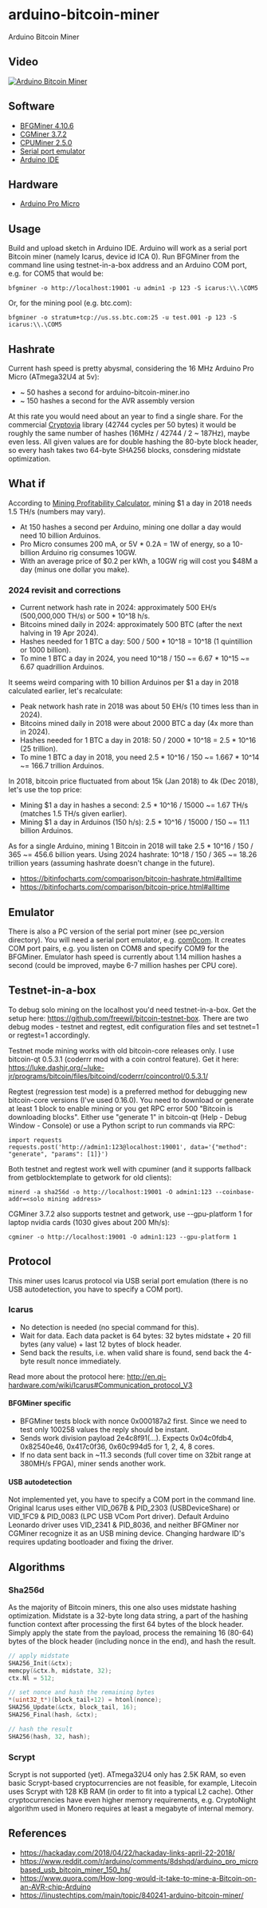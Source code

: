 # arduino-bitcoin-miner

Arduino Bitcoin Miner

## Video

[![Arduino Bitcoin Miner](http://img.youtube.com/vi/GMjrvpc9zDU/0.jpg)](https://www.youtube.com/watch?v=GMjrvpc9zDU)

## Software

* [BFGMiner 4.10.6](http://bfgminer.org/files/4.10.6/bfgminer-4.10.6-win64.zip)
* [CGMiner 3.7.2](https://cryptomining-blog.com/wp-content/download/cgminer-3.7.2-windows.rar)
* [CPUMiner 2.5.0](https://github.com/pooler/cpuminer/releases/download/v2.5.0/pooler-cpuminer-2.5.0-win64.zip)
* [Serial port emulator](https://storage.googleapis.com/google-code-archive-downloads/v2/code.google.com/powersdr-iq/setup_com0com_W7_x64_signed.exe)
* [Arduino IDE](https://www.arduino.cc/download_handler.php?f=/arduino-1.8.5-windows.exe)

## Hardware

* [Arduino Pro Micro](https://www.aliexpress.com/item//32846843498.html)

## Usage

Build and upload sketch in Arduino IDE.
Arduino will work as a serial port Bitcoin miner (namely Icarus, device id ICA 0).
Run BFGMiner from the command line using testnet-in-a-box address and an Arduino COM port, e.g. for COM5 that would be:

`bfgminer -o http://localhost:19001 -u admin1 -p 123 -S icarus:\\.\COM5`

Or, for the mining pool (e.g. btc.com):

`bfgminer -o stratum+tcp://us.ss.btc.com:25 -u test.001 -p 123 -S icarus:\\.\COM5`

## Hashrate

Current hash speed is pretty abysmal, considering the 16 MHz Arduino Pro Micro (ATmega32U4 at 5v):

* ~ 50 hashes a second for arduino-bitcoin-miner.ino
* ~ 150 hashes a second for the AVR assembly version

At this rate you would need about an year to find a single share.
For the commercial [Cryptovia](http://cryptovia.com/cryptographic-libraries-for-avr-cpu/) library
(42744 cycles per 50 bytes) it would be roughly the same number of hashes (16MHz / 42744 / 2 ~ 187Hz), maybe even less.
All given values are for double hashing the 80-byte block header,
so every hash takes two 64-byte SHA256 blocks, consdering midstate optimization.

## What if

According to [Mining Profitability Calculator](https://www.cryptocompare.com/mining/calculator/), mining $1 a day in 2018 needs 1.5 TH/s (numbers may vary).

* At 150 hashes a second per Arduino, mining one dollar a day would need 10 billion Arduinos.
* Pro Micro consumes 200 mA, or 5V * 0.2A = 1W of energy, so a 10-billion Arduino rig consumes 10GW.
* With an average price of $0.2 per kWh, a 10GW rig will cost you $48M a day (minus one dollar you make).

### 2024 revisit and corrections

* Current network hash rate in 2024: approximately 500 EH/s (500,000,000 TH/s) or 500 * 10^18 h/s.
* Bitcoins mined daily in 2024: approximately 500 BTC (after the next halving in 19 Apr 2024).
* Hashes needed for 1 BTC a day: 500 / 500 * 10^18 = 10^18 (1 quintillion or 1000 billion).
* To mine 1 BTC a day in 2024, you need 10^18 / 150 ~= 6.67 * 10^15 ~= 6.67 quadrillion Arduinos.

It seems weird comparing with 10 billion Arduinos per $1 a day in 2018 calculated earlier, let's recalculate:

* Peak network hash rate in 2018 was about 50 EH/s (10 times less than in 2024).
* Bitcoins mined daily in 2018 were about 2000 BTC a day (4x more than in 2024).
* Hashes needed for 1 BTC a day in 2018: 50 / 2000 * 10^18 = 2.5 * 10^16 (25 trillion).
* To mine 1 BTC a day in 2018, you need 2.5 * 10^16 / 150 ~= 1.667 * 10^14 ~= 166.7 trillion Arduinos.

In 2018, bitcoin price fluctuated from about 15k (Jan 2018) to 4k (Dec 2018), let's use the top price:

* Mining $1 a day in hashes a second: 2.5 * 10^16 / 15000 ~= 1.67 TH/s (matches 1.5 TH/s given earlier).
* Mining $1 a day in Arduinos (150 h/s): 2.5 * 10^16 / 15000 / 150 ~= 11.1 billion Arduinos.

As for a single Arduino, mining 1 Bitcoin in 2018 will take 2.5 * 10^16 / 150 / 365 ~= 456.6 billion years.
Using 2024 hashrate: 10^18 / 150 / 365 ~= 18.26 trillion years (assuming hashrate doesn't change in the future).

* https://bitinfocharts.com/comparison/bitcoin-hashrate.html#alltime
* https://bitinfocharts.com/comparison/bitcoin-price.html#alltime

## Emulator

There is also a PC version of the serial port miner (see pc_version directory).
You will need a serial port emulator, e.g. [com0com](https://code.google.com/archive/p/powersdr-iq/downloads).
It creates COM port pairs, e.g. you listen on COM8 and specify COM9 for the BFGMiner.
Emulator hash speed is currently about 1.14 million hashes a second (could be improved, maybe 6-7 million hashes per CPU core).

## Testnet-in-a-box

To debug solo mining on the localhost you'd need testnet-in-a-box.
Get the setup here: https://github.com/freewil/bitcoin-testnet-box.
There are two debug modes - testnet and regtest, edit configuration files and set testnet=1 or regtest=1 accordingly.

Testnet mode mining works with old bitcoin-core releases only.
I use bitcoin-qt 0.5.3.1 (coderrr mod with a coin control feature).
Get it here: https://luke.dashjr.org/~luke-jr/programs/bitcoin/files/bitcoind/coderrr/coincontrol/0.5.3.1/

Regtest (regression test mode) is a preferred method for debugging new bitcoin-core versions (I've used 0.16.0).
You need to download or generate at least 1 block to enable mining or you get RPC error 500 "Bitcoin is downloading blocks".
Either use "generate 1" in bitcoin-qt (Help - Debug Window - Console) or use a Python script to run commands via RPC:

```
import requests
requests.post('http://admin1:123@localhost:19001', data='{"method": "generate", "params": [1]}')
```

Both testnet and regtest work well with cpuminer (and it supports fallback from getblocktemplate to getwork for old clients):

`minerd -a sha256d -o http://localhost:19001 -O admin1:123 --coinbase-addr=<solo mining address>`

CGMiner 3.7.2 also supports testnet and getwork, use --gpu-platform 1 for laptop nvidia cards (1030 gives about 200 Mh/s):

`cgminer -o http://localhost:19001 -O admin1:123 --gpu-platform 1`

## Protocol

This miner uses Icarus protocol via USB serial port emulation (there is no USB autodetection, you have to specify a COM port).

### Icarus

* No detection is needed (no special command for this).
* Wait for data. Each data packet is 64 bytes: 32 bytes midstate + 20 fill bytes (any value) + last 12 bytes of block header.
* Send back the results, i.e. when valid share is found, send back the 4-byte result nonce immediately.

Read more about the protocol here: http://en.qi-hardware.com/wiki/Icarus#Communication_protocol_V3

#### BFGMiner specific

* BFGMiner tests block with nonce 0x000187a2 first. Since we need to test only 100258 values the reply should be instant.
* Sends work division payload 2e4c8f91(...). Expects 0x04c0fdb4, 0x82540e46, 0x417c0f36, 0x60c994d5 for 1, 2, 4, 8 cores.
* If no data sent back in ~11.3 seconds (full cover time on 32bit range at 380MH/s FPGA), miner sends another work.

#### USB autodetection

Not implemented yet, you have to specify a COM port in the command line.
Original Icarus uses either VID_067B & PID_2303 (USBDeviceShare) or VID_1FC9 & PID_0083 (LPC USB VCom Port driver).
Default Arduino Leonardo driver uses VID_2341 & PID_8036, and neither BFGMiner nor CGMiner recognize it as an USB mining device.
Changing hardware ID's requires updating bootloader and fixing the driver.


## Algorithms

### Sha256d

As the majority of Bitcoin miners, this one also uses midstate hashing optimization.
Midstate is a 32-byte long data string,
a part of the hashing function context after processing the first 64 bytes of the block header.
Simply apply the state from the payload, process the remaining 16 (80-64) bytes of the block header
(including nonce in the end), and hash the result.

```c
// apply midstate
SHA256_Init(&ctx);
memcpy(&ctx.h, midstate, 32);
ctx.Nl = 512;

// set nonce and hash the remaining bytes
*(uint32_t*)(block_tail+12) = htonl(nonce);
SHA256_Update(&ctx, block_tail, 16);
SHA256_Final(hash, &ctx);

// hash the result
SHA256(hash, 32, hash);
```

### Scrypt

Scrypt is not supported (yet). ATmega32U4 only has 2.5K RAM, so even basic Scrypt-based cryptocurrencies are not feasible,
for example, Litecoin uses Scrypt with 128 KB RAM (in order to fit into a typical L2 cache).
Other cryptocurrencies have even higher memory requirements, e.g. CryptoNight algorithm used in Monero
requires at least a megabyte of internal memory.

## References

* https://hackaday.com/2018/04/22/hackaday-links-april-22-2018/
* https://www.reddit.com/r/arduino/comments/8dshqd/arduino_pro_microbased_usb_bitcoin_miner_150_hs/
* https://www.quora.com/How-long-would-it-take-to-mine-a-Bitcoin-on-an-AVR-chip-Arduino
* https://linustechtips.com/main/topic/840241-arduino-bitcoin-miner/
